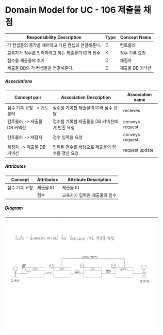 # Domain Model for UC - 106 제출물 채점

| Responsibility Description                          | Type | Concept Name     |
| --------------------------------------------------- | ---- | ---------------- |
| 각 컨셉들의 동작을 제어하고 다른 컨셉과 연결해준다. | D    | 컨트롤러         |
| 교육자가 점수를 입력하려고 하는 제출물의 ID와 점수  | K    | 점수 기록 요청   |
| 점수를 제출물에 추가                                | D    | 채점자           |
| 제출물 DB와 각 컨셉들을 연결해준다.                 | D    | 제출물 DB 커넥션 |

##### Associations

| Concept pair                 | Association Description                           | Association name |
| ---------------------------- | ------------------------------------------------- | ---------------- |
| 점수 기록 요청 -> 컨트롤러   | 점수를 기록할 제출물의 ID와 점수 전달             | receives         |
| 컨트롤러 -> 제출물 DB 커넥션 | 점수를 기록할 제출물을 DB 커넥션에게 반환 요청    | conveys request  |
| 컨트롤러 -> 채점자           | 점수 입력을 요청                                  | conveys request  |
| 체점자 -> 제출물 DB 커넥션   | 입력된 점수를 바탕으로 제출물의 점수를 갱신 요청. | request update   |

##### Attributes

| Concept        | Attributes | Attribute Description         |
| -------------- | ---------- | ----------------------------- |
| 점수 기록 요청 | 제출물 ID  | 제출물 ID                     |
|                | 점수       | 교육자가 입력한 제출물의 점수 |

##### Diagram
-------
![DM106](img/DM106.jpg)